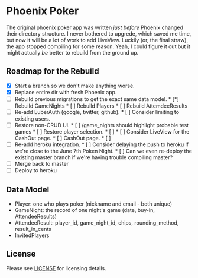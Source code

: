 # Phoenix Poker

The original phoenix poker app was written _just before_ Phoenix
changed their directory structure. I never bothered to upgrede,
which saved me time, but now it will be a lot of work to add LiveView.
Luckily (or, the final straw), the app stopped compiling for some reason.
Yeah, I could figure it out but it might actually _be_ better to 
rebuild from the ground up. 

## Roadmap for the Rebuild

* [x] Start a branch so we don't make anything worse.
* [x] Replace entire dir with fresh Phoenix app.
* [ ] Rebuild previous migrations to get the exact same data model.
      * [*] Rebuild GameNights
      * [ ] Rebuild Players
      * [ ] Rebuild AttemdeeResults
* [ ] Re-add EuberAuth (google, twitter, github).
      * [ ] Consider limiting to existing users.
* [ ] Restore non-CRUD UI.
      * [ ] /game_nights should highlight probable test games
      * [ ] Restore player selection.
      * [ ] 
      * [ ] Consider LiveView for the CashOut page.
      * [ ] CashOut page.
      * [ ]
* [ ] Re-add heroku integration.
      * [ ] Consider delaying the push to heroku if we're close to the June 7th Poken Night.
      * [ ] Can we even re-deploy the existing master branch if we're having trouble compiling master? 
* [ ] Merge back to master
* [ ] Deploy to heroku

## Data Model

* Player: one who plays poker (nickname and email - both unique)
* GameNight: the record of one night's game (date, buy-in, AttendeeResults)
* AttendeeResult: player_id, game_night_id, chips, rounding_method, result_in_cents 
* InvitedPlayers

## License

Please see [LICENSE](https://github.com/johnb/phoenix_poker/blob/master/LICENSE) for licensing details.
